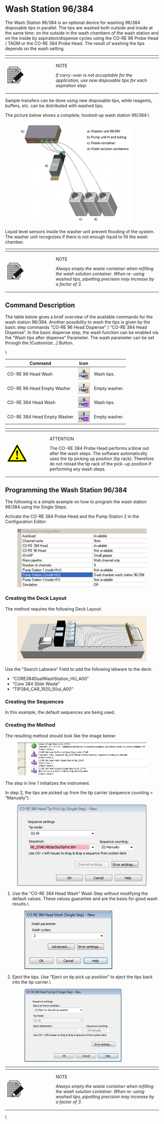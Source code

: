 # Wash Station 96/384‌

The Wash Station 96/384 is an optional device for washing 96/384 disposable tips in parallel. The tips are washed both outside and inside at the same time: on the outside in the wash chambers of the wash station and on the inside by aspiration/dispense cycles using the CO-RE 96 Probe Head / TADM or the CO-RE 384 Probe Head. The result of washing the tips depends on the wash setting.

<table data-header-hidden><thead><tr><th width="145"></th><th></th></tr></thead><tbody><tr><td><img src="../../.gitbook/assets/image (10) (1) (1) (1) (1) (1) (1) (1) (1) (1) (1) (1) (1) (1) (1).png" alt="" data-size="original"></td><td><p>NOTE</p><p><em>If carry-over is not acceptable for the application, use new disposable tips for each aspiration step.</em></p></td></tr></tbody></table>



Sample transfers can be done using new disposable tips, while reagents, buffers, etc. can be distributed with washed tips.

The picture below shows a complete, hooked-up wash station 96/384:\


<figure><img src="../../.gitbook/assets/image (95) (1).png" alt="" width="375"><figcaption></figcaption></figure>

Liquid level sensors inside the washer unit prevent flooding of the system. The washer unit recognizes if there is not enough liquid to fill the wash chamber.

<table data-header-hidden><thead><tr><th width="145"></th><th></th></tr></thead><tbody><tr><td><img src="../../.gitbook/assets/image (10) (1) (1) (1) (1) (1) (1) (1) (1) (1) (1) (1) (1) (1) (1).png" alt="" data-size="original"></td><td><p>NOTE</p><p><em>Always empty the waste container when refilling the wash solution container. When re-using washed tips, pipetting precision may increase by a factor of 3.</em></p></td></tr></tbody></table>



## Command Description

The table below gives a brief overview of the available commands for the wash station 96/384. Another possibility to wash the tips is given by the basic step commands “CO-RE 96 Head Dispense” / “CO-RE 384 Head Dispense”. In the basic dispense step, the wash function can be enabled via the “Wash tips after dispense” Parameter. The wash parameter can be set through the \[Customize…] Button.

\


| Command                     | Icon                                                                             |               |
| --------------------------- | -------------------------------------------------------------------------------- | ------------- |
| CO-RE 96 Head Wash          | <img src="../../.gitbook/assets/image (96) (1).png" alt="" data-size="original"> | Wash tips.    |
| CO-RE 96 Head Empty Washer  | <img src="../../.gitbook/assets/image (97) (1).png" alt="" data-size="original"> | Empty washer. |
| CO-RE 384 Head Wash         | <img src="../../.gitbook/assets/image (98) (1).png" alt="" data-size="original"> | Wash tips.    |
| CO-RE 384 Head Empty Washer | <img src="../../.gitbook/assets/image (99) (1).png" alt="" data-size="original"> | Empty washer. |



<table data-header-hidden><thead><tr><th width="125"></th><th></th></tr></thead><tbody><tr><td><img src="../../.gitbook/assets/image (9) (1) (1) (1) (1) (1) (1) (1) (1) (1) (1) (1) (1) (1) (1) (1).png" alt="" data-size="original"></td><td><p>ATTENTION</p><p>The CO-RE 384 Probe Head performs a blow out after the wash steps. The software automatically uses the tip picking up position (tip rack). Therefore do not reload the tip rack of the pick-up position if performing any wash steps.</p></td></tr></tbody></table>



## Programming the Wash Station 96/384

The following is a simple example on how to program the wash station 96/384 using the Single Steps.

Activate the CO-RE 384 Probe Head and the Pump Station 2 in the Configuration Editor:

<figure><img src="../../.gitbook/assets/image (100) (1).png" alt=""><figcaption></figcaption></figure>

### Creating the Deck Layout

The method requires the following Deck Layout:

<figure><img src="../../.gitbook/assets/image (101) (1).png" alt=""><figcaption></figcaption></figure>

Use the “Search Labware” Field to add the following labware to the deck:

* “CORE384DualWashStation\_HU\_A00”
* “Core 384 Slide Waste”
* “TIP384\_CAR\_1920\_50ul\_A00”



### Creating the Sequences

In this example, the default sequences are being used.



### Creating the Method

The resulting method should look like the image below:

<figure><img src="../../.gitbook/assets/image (103) (1).png" alt=""><figcaption></figcaption></figure>

The step in line 1 initializes the instrument.

In step 2, the tips are picked up from the tip carrier (sequence counting = “Manually”).

<figure><img src="../../.gitbook/assets/image (104) (1).png" alt=""><figcaption></figcaption></figure>

1.  Use the “CO-RE 384 Head Wash” Wash Step without modifying the default values. These values guarantee and are the basis for good wash results.\


    <figure><img src="../../.gitbook/assets/image (105) (1).png" alt=""><figcaption></figcaption></figure>
2.  Eject the tips. Use “Eject on tip pick up position” to eject the tips back into the tip carrier.\


    <figure><img src="../../.gitbook/assets/image (106) (1).png" alt="" width="317"><figcaption></figcaption></figure>

<table data-header-hidden><thead><tr><th width="145"></th><th></th></tr></thead><tbody><tr><td><img src="../../.gitbook/assets/image (10) (1) (1) (1) (1) (1) (1) (1) (1) (1) (1) (1) (1) (1) (1).png" alt="" data-size="original"></td><td><p>NOTE</p><p><em>Always empty the waste container when refilling the wash solution container. When re-using washed tips, pipetting precision may increase by a factor of 3.</em></p></td></tr></tbody></table>

\
